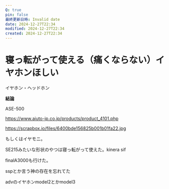 ```yaml
---
Q: true
pin: false
最終更新日時: Invalid date
date: 2024-12-27T22:34
modified: 2024-12-27T22:34
created: 2024-12-27T22:34
---
```

# 寝っ転がって使える（痛くならない）イヤホンほしい

イヤホン・ヘッドホン

**結論**

ASE-500

https://www.aiuto-jp.co.jp/products/product_4101.php

https://scrapbox.io/files/6400bde156825b001b01fa22.jpg

もしくはイヤモニ。

SE215みたいな形状のやつは寝っ転がって使えた。kinera sif

finalA3000も行けた。

sspとか言う神の存在を忘れてた

advのイヤホンmodel2とかmodel3